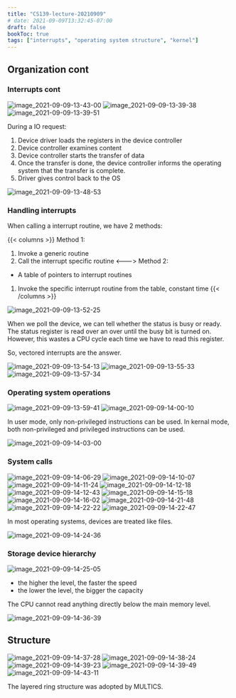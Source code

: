 ```yaml
---
title: "CS139-lecture-20210909"
# date: 2021-09-09T13:32:45-07:00
draft: false
bookToc: true
tags: ["interrupts", "operating system structure", "kernel"]
---
```


## Organization cont

### Interrupts cont

![image_2021-09-09-13-43-00](/notes/image_2021-09-09-13-43-00.png)
![image_2021-09-09-13-39-38](/notes/image_2021-09-09-13-39-38.png)
![image_2021-09-09-13-39-51](/notes/image_2021-09-09-13-39-51.png)

During a IO request:
1. Device driver loads the registers in the device controller
2. Device controller examines content
3. Device controller starts the transfer of data
4. Once the transfer is done, the device controller informs the operating system that the transfer is complete.
5. Driver gives control back to the OS

![image_2021-09-09-13-48-53](/notes/image_2021-09-09-13-48-53.png)

### Handling interrupts

When calling a interrupt routine, we have 2 methods:

{{< columns >}}
Method 1:
1. Invoke a generic routine
2. Call the interrupt specific routine
<--->
Method 2:
- A table of pointers to interrupt routines
1. Invoke the specific interrupt routine from the table, constant time
{{< /columns >}}

![image_2021-09-09-13-52-25](/notes/image_2021-09-09-13-52-25.png)

When we poll the device, we can tell whether the status is busy or ready.
The status register is read over an over until the busy bit is turned on.
However, this wastes a CPU cycle each time we have to read this register.

So, vectored interrupts are the answer.

![image_2021-09-09-13-54-13](/notes/image_2021-09-09-13-54-13.png)
![image_2021-09-09-13-55-33](/notes/image_2021-09-09-13-55-33.png)
![image_2021-09-09-13-57-34](/notes/image_2021-09-09-13-57-34.png)

### Operating system operations

![image_2021-09-09-13-59-41](/notes/image_2021-09-09-13-59-41.png)
![image_2021-09-09-14-00-10](/notes/image_2021-09-09-14-00-10.png)

In user mode, only non-privileged instructions can be used.
In kernal mode, both non-privileged and privileged instructions can be used.

![image_2021-09-09-14-03-00](/notes/image_2021-09-09-14-03-00.png)

### System calls

![image_2021-09-09-14-06-29](/notes/image_2021-09-09-14-06-29.png)
![image_2021-09-09-14-10-07](/notes/image_2021-09-09-14-10-07.png)
![image_2021-09-09-14-11-24](/notes/image_2021-09-09-14-11-24.png)
![image_2021-09-09-14-12-18](/notes/image_2021-09-09-14-12-18.png)
![image_2021-09-09-14-12-43](/notes/image_2021-09-09-14-12-43.png)
![image_2021-09-09-14-15-18](/notes/image_2021-09-09-14-15-18.png)
![image_2021-09-09-14-16-02](/notes/image_2021-09-09-14-16-02.png)
![image_2021-09-09-14-21-48](/notes/image_2021-09-09-14-21-48.png)
![image_2021-09-09-14-22-22](/notes/image_2021-09-09-14-22-22.png)
![image_2021-09-09-14-22-47](/notes/image_2021-09-09-14-22-47.png)

In most operating systems, devices are treated like files.

![image_2021-09-09-14-24-36](/notes/image_2021-09-09-14-24-36.png)

### Storage device hierarchy

![image_2021-09-09-14-25-05](/notes/image_2021-09-09-14-25-05.png)

- the higher the level, the faster the speed
- the lower the level, the bigger the capacity

The CPU cannot read anything directly below the main memory level.

![image_2021-09-09-14-36-39](/notes/image_2021-09-09-14-36-39.png)

## Structure

![image_2021-09-09-14-37-28](/notes/image_2021-09-09-14-37-28.png)
![image_2021-09-09-14-38-24](/notes/image_2021-09-09-14-38-24.png)
![image_2021-09-09-14-39-23](/notes/image_2021-09-09-14-39-23.png)
![image_2021-09-09-14-39-49](/notes/image_2021-09-09-14-39-49.png)
![image_2021-09-09-14-43-11](/notes/image_2021-09-09-14-43-11.png)

The layered ring structure was adopted by MULTICS.

